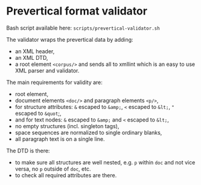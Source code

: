 # Prevertical format validator

Bash script available here: `scripts/prevertical-validator.sh`

The validator wraps the prevertical data by adding:
- an XML header, 
- an XML DTD, 
- a root element `<corpus/>`
and sends all to xmllint which is an easy to use XML parser and validator.

The main requirements for validity are:
- root element,
- document elements `<doc/>` and paragraph elements `<p/>`,
- for structure attributes: `&` escaped to `&amp;`, `<` escaped to `&lt;`, `"` escaped to `&quot`;,
- and for text nodes: `&` escaped to `&amp;` and `<` escaped to `&lt;`,
- no empty structures (incl. singleton tags),
- space sequences are normalized to single ordinary blanks,
- all paragraph text is on a single line.

The DTD is there:
- to make sure all structures are well nested, e.g. `p` within `doc` and not vice versa, no `p` outside of `doc`, etc.
- to check all required attributes are there.